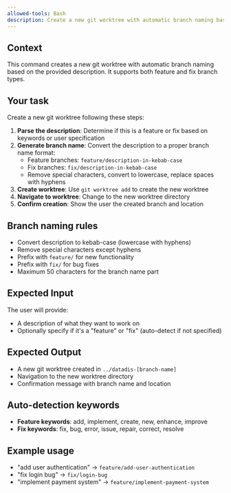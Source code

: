 ```yaml
---
allowed-tools: Bash
description: Create a new git worktree with automatic branch naming based on description
---
```


## Context

This command creates a new git worktree with automatic branch naming based on the provided description. It supports both feature and fix branch types.

## Your task

Create a new git worktree following these steps:

1. **Parse the description**: Determine if this is a feature or fix based on keywords or user specification
2. **Generate branch name**: Convert the description to a proper branch name format:
   - Feature branches: `feature/description-in-kebab-case`
   - Fix branches: `fix/description-in-kebab-case`
   - Remove special characters, convert to lowercase, replace spaces with hyphens
3. **Create worktree**: Use `git worktree add` to create the new worktree
4. **Navigate to worktree**: Change to the new worktree directory
5. **Confirm creation**: Show the user the created branch and location

## Branch naming rules

- Convert description to kebab-case (lowercase with hyphens)
- Remove special characters except hyphens
- Prefix with `feature/` for new functionality
- Prefix with `fix/` for bug fixes
- Maximum 50 characters for the branch name part

## Expected Input

The user will provide:
- A description of what they want to work on
- Optionally specify if it's a "feature" or "fix" (auto-detect if not specified)

## Expected Output

- A new git worktree created in `../datadis-[branch-name]`
- Navigation to the new worktree directory
- Confirmation message with branch name and location

## Auto-detection keywords

- **Feature keywords**: add, implement, create, new, enhance, improve
- **Fix keywords**: fix, bug, error, issue, repair, correct, resolve

## Example usage

- "add user authentication" → `feature/add-user-authentication`
- "fix login bug" → `fix/login-bug`
- "implement payment system" → `feature/implement-payment-system`